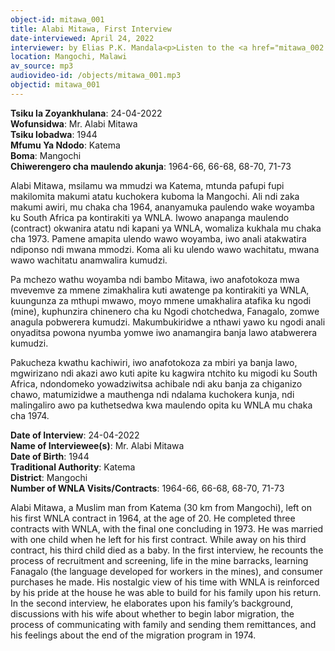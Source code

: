 ```yaml
---
object-id: mitawa_001
title: Alabi Mitawa, First Interview
date-interviewed: April 24, 2022
interviewer: by Elias P.K. Mandala<p>Listen to the <a href="mitawa_002.html">Follow-up Interview</a></p>
location: Mangochi, Malawi
av_source: mp3
audiovideo-id: /objects/mitawa_001.mp3
objectid: mitawa_001
---
```

<div class="lang-content chichewa" markdown="1">

**Tsiku la Zoyankhulana**: 24-04-2022<br />
**Wofunsidwa**: Mr. Alabi Mitawa<br />
**Tsiku lobadwa**: 1944<br />
**Mfumu Ya Ndodo**: Katema<br />
**Boma**: Mangochi<br />
**Chiwerengero cha maulendo akunja**: 1964-66, 66-68, 68-70, 71-73

Alabi Mitawa, msilamu wa mmudzi wa Katema, mtunda pafupi fupi makilomita makumi atatu kuchokera kuboma la Mangochi. Ali ndi zaka makumi awiri, mu chaka cha 1964, ananyamuka paulendo wake woyamba ku South Africa pa kontirakiti ya WNLA. Iwowo anapanga maulendo (contract) okwanira atatu ndi kapani ya WNLA, womaliza kukhala mu chaka cha 1973. Pamene amapita ulendo wawo woyamba, iwo anali atakwatira ndiponso ndi mwana mmodzi. Koma ali ku ulendo wawo wachitatu, mwana wawo wachitatu anamwalira kumudzi.

Pa mchezo wathu woyamba ndi bambo Mitawa, iwo anafotokoza mwa mvevemve za mmene zimakhalira  kuti awatenge pa kontirakiti ya WNLA, kuungunza za mthupi mwawo, moyo mmene umakhalira atafika ku ngodi (mine), kuphunzira chinenero cha ku Ngodi chotchedwa, Fanagalo, zomwe anagula pobwerera kumudzi. Makumbukiridwe a nthawi yawo ku ngodi anali onyaditsa powona nyumba yomwe iwo anamangira banja lawo atabwerera kumudzi.

Pakucheza kwathu kachiwiri, iwo anafotokoza za mbiri ya banja lawo, mgwirizano ndi akazi awo kuti apite ku kagwira ntchito ku migodi ku South Africa, ndondomeko yowadziwitsa achibale ndi aku banja za chiganizo chawo, matumizidwe a mauthenga ndi ndalama kuchokera kunja, ndi malingaliro awo pa kuthetsedwa kwa maulendo opita ku WNLA mu chaka cha 1974.
</div>
<div class="lang-content english" markdown="1">

**Date of Interview**: 24-04-2022<br>
**Name of Interviewee(s)**:  Mr. Alabi Mitawa<br>
**Date of Birth**: 1944<br>
**Traditional Authority**: Katema<br>
**District**: Mangochi<br>
**Number of WNLA Visits/Contracts**: 1964-66, 66-68, 68-70, 71-73

Alabi Mitawa, a Muslim man from Katema (30 km from Mangochi), left on his first WNLA contract in 1964, at the age of 20. He completed three contracts with WNLA, with the final one concluding in 1973. He was married with one child when he left for his first contract. While away on his third contract, his third child died as a baby. In the first interview, he recounts the process of recruitment and screening, life in the mine barracks, learning Fanagalo (the language developed for workers in the mines), and consumer purchases he made. His nostalgic view of his time with WNLA is reinforced by his pride at the house he was able to build for his family upon his return. In the second interview, he elaborates upon his family’s background, discussions with his wife about whether to begin labor migration, the process of communicating with family and sending them remittances, and his feelings about the end of the migration program in 1974.
</div>
